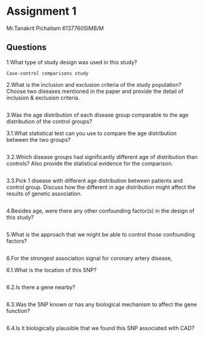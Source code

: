 # Assignment 1

Mr.Tanakrit Pichaitam  6137760SIMB/M

## Questions

1.What type of study design was used in this study?

```
Case-control comparisons study

```

2.What is the inclusion and exclusion criteria of the study population? Choose two diseases mentioned in the paper and provide the detail of inclusion & exclusion criteria.

```
```

3.Was the age distribution of each disease group comparable to the age distribution of the control groups?

3.1.What statistical test can you use to compare the age distribution between the two groups?

```
```

3.2.Which disease groups had significantly different age of distribution than controls? Also provide the statistical evidence for the comparison.

```
```

3.3.Pick 1 disease with different age distribution between patients and control group. Discuss how the different in age distribution might affect the results of genetic association.

```
```

4.Besides age, were there any other confounding factor(s) in the design of this study?

```
```

5.What is the approach that we might be able to control those confounding factors?

```
```

6.For the strongest association signal for coronary artery disease,

6.1.What is the location of this SNP?

```
```

6.2.Is there a gene nearby?

```
```

6.3.Was the SNP known or has any biological mechanism to affect the gene function?

```
```

6.4.Is it biologically plausible that we found this SNP associated with CAD?

```
```
